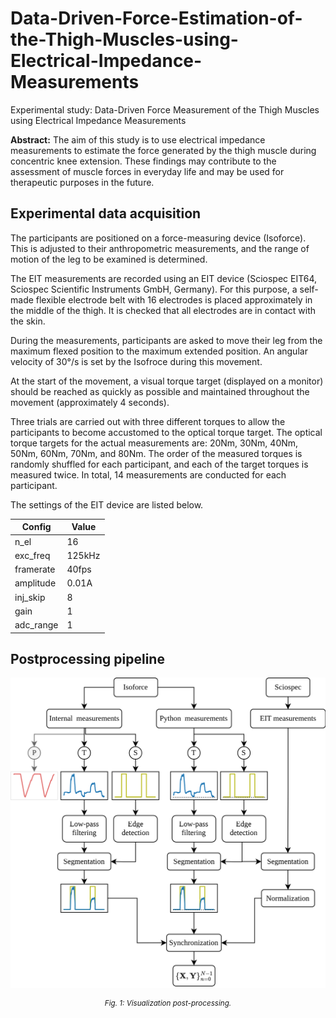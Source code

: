 # Data-Driven-Force-Estimation-of-the-Thigh-Muscles-using-Electrical-Impedance-Measurements
Experimental study: Data-Driven Force Measurement of the Thigh Muscles using Electrical Impedance Measurements

**Abstract:** The aim of this study is to use electrical impedance measurements to estimate the 
force generated by the thigh muscle during concentric knee extension. 
These findings may contribute to the assessment of muscle forces in everyday life and may be used for therapeutic purposes in the future.

## Experimental data acquisition

The participants are positioned on a force-measuring device (Isoforce).
This is adjusted to their anthropometric measurements, and the range of motion of 
the leg to be examined is determined.

The EIT measurements are recorded using an EIT device (Sciospec EIT64, Sciospec 
Scientific Instruments GmbH, Germany). 
For this purpose, a self-made flexible electrode belt with 16 electrodes is
placed approximately in the middle of the thigh.
It is checked that all electrodes are in contact with the skin.

During the measurements, participants are asked to move their leg from the 
maximum flexed position to the maximum extended position.
An angular velocity of 30°/s is set by the Isofroce during this movement.

At the start of the movement, a visual torque target (displayed on a monitor) 
should be reached as quickly as possible and maintained throughout the movement (approximately 4 seconds).

Three trials are carried out with three different torques to allow the participants to become accustomed to the optical torque target.
The optical torque targets for the actual measurements are: 20Nm, 30Nm, 40Nm, 50Nm, 60Nm, 70Nm, and 80Nm. 
The order of the measured torques is randomly shuffled for each participant, and each of the target torques is measured twice.
In total, 14 measurements are conducted for each participant.

The settings of the EIT device are listed below.

<div align="center">

| Config   | Value  | 
|----------|--------|
| n_el     | 16     |
| exc_freq | 125kHz |
| framerate| 40fps  |
| amplitude|  0.01A |
| inj_skip |  8     |
| gain     |  1     |
| adc_range|  1     |
</div>

## Postprocessing pipeline

<p align="center">
  <img src="imgs/flowchart_gh.png" alt="Flowchart" width="650px">
</p>
<p align="center" style="font-size: smaller;">
  <em>Fig. 1: Visualization post-processing.</em>
</p>
